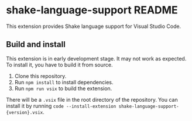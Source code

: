 # shake-language-support README

This extension provides Shake language support for Visual Studio Code.

## Build and install

This extension is in early development stage. It may not work as expected. To install it, you have to build it from source.

1. Clone this repository.
2. Run `npm install` to install dependencies.
3. Run `npm run vsix` to build the extension.

There will be a `.vsix` file in the root directory of the repository. You can install it by running `code --install-extension shake-language-support-{version}.vsix`.
